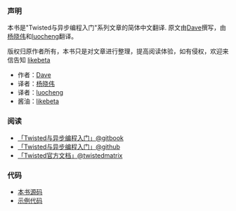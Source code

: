 
### 声明

本书是"Twisted与异步编程入门"系列文章的简体中文翻译. 原文由[Dave][Dave]撰写，由[杨晓伟][杨晓伟]和[luocheng][luocheng]翻译。

版权归原作者所有，本书只是对文章进行整理，提高阅读体验，如有侵权，欢迎来信告知 [likebeta][likebeta]

+ 作者：[Dave][Dave]
+ 译者：[杨晓伟][杨晓伟]
+ 译者：[luocheng][luocheng]
+ 酱油：[likebeta][likebeta]

### 阅读

+ [「Twisted与异步编程入门」@gitbook][gitbook]
+ [「Twisted与异步编程入门」@github][github]
+ [「Twisted官方文档」@twistedmatrix][twistedmatrix]

### 代码

+ [本书源码](https://github.com/likebeta/twisted-intro-cn)
+ [示例代码](https://github.com/jdavisp3/twisted-intro)


[Dave]: http://krondo.com/blog/?page_id=1327
[杨晓伟]: http://blog.sina.com.cn/s/blog_704b6af70100py9n.html
[luocheng]: https://github.com/luocheng/twisted-intro-cn
[likebeta]: http://www.ixxoo.me
[gitbook]: http://likebeta.gitbooks.io/twisted-intro-cn
[github]: https://github.com/likebeta/twisted-intro-cn/blob/gh-pages/zh/SUMMARY.md
[twistedmatrix]: http://twistedmatrix.com/documents/current/core/howto/index.html
